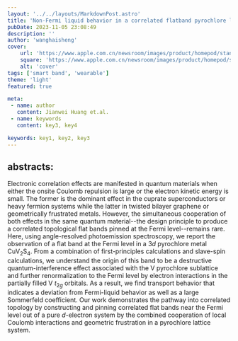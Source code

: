 ```yaml
---
layout: '../../layouts/MarkdownPost.astro'
title: 'Non-Fermi liquid behavior in a correlated flatband pyrochlore lattice'
pubDate: 2023-11-05 23:08:49
description: ''
author: 'wanghaisheng'
cover:
    url: 'https://www.apple.com.cn/newsroom/images/product/homepod/standard/Apple-HomePod-hero-230118_big.jpg.large_2x.jpg'
    square: 'https://www.apple.com.cn/newsroom/images/product/homepod/standard/Apple-HomePod-hero-230118_big.jpg.large_2x.jpg'
    alt: 'cover'
tags: ['smart band', 'wearable'] 
theme: 'light'
featured: true

meta:
 - name: author
   content: Jianwei Huang et.al.
 - name: keywords
   content: key3, key4

keywords: key1, key2, key3
---
```


## abstracts:
Electronic correlation effects are manifested in quantum materials when either the onsite Coulomb repulsion is large or the electron kinetic energy is small. The former is the dominant effect in the cuprate superconductors or heavy fermion systems while the latter in twisted bilayer graphene or geometrically frustrated metals. However, the simultaneous cooperation of both effects in the same quantum material--the design principle to produce a correlated topological flat bands pinned at the Fermi level--remains rare. Here, using angle-resolved photoemission spectroscopy, we report the observation of a flat band at the Fermi level in a 3$d$ pyrochlore metal CuV$_2$S$_4$. From a combination of first-principles calculations and slave-spin calculations, we understand the origin of this band to be a destructive quantum-interference effect associated with the V pyrochlore sublattice and further renormalization to the Fermi level by electron interactions in the partially filled V $t_{2g}$ orbitals. As a result, we find transport behavior that indicates a deviation from Fermi-liquid behavior as well as a large Sommerfeld coefficient. Our work demonstrates the pathway into correlated topology by constructing and pinning correlated flat bands near the Fermi level out of a pure $d$-electron system by the combined cooperation of local Coulomb interactions and geometric frustration in a pyrochlore lattice system.
